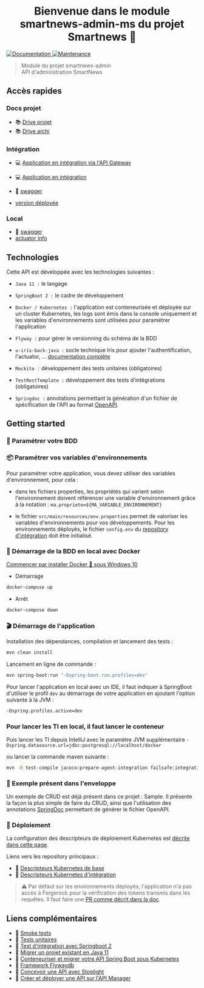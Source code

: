 <h1 align="center">Bienvenue dans le module smartnews-admin-ms du projet Smartnews 👋</h1>
<p>
  <a href="https://github.com/ugieiris/smartnews-admin-ms#readme" target="_blank">
    <img alt="Documentation" src="https://img.shields.io/badge/documentation-yes-brightgreen.svg" />
  </a>
  <a href="https://github.com/ugieiris/smartnews-admin-ms/graphs/commit-activity" target="_blank">
    <img alt="Maintenance" src="https://img.shields.io/badge/Maintained%3F-yes-green.svg" />
  </a>
</p>

> Module du projet smartnews-admin<br />
API d'administration SmartNews

## Accès rapides 

### Docs projet
- 📚 [Drive projet](https://drive.google.com/drive/folders/17pPKeXlZw9Mr6r1Q8o6PFoFw2R1jm4WE)
- 📚 [Drive archi](https://drive.google.com/drive/folders/1zvZjyyqnkXZfPVit0BgJcRH3ZV_7g3ZW)

### Intégration

- 💻 [Application en intégration via l'API Gateway ](https://apim-int-dev.groupement.systeme-u.fr/smartnews-admin-ms/v1/accueil/42)
- 💻 [Application en intégration](http://smartnews-admin-ms.app-dev.groupement.systeme-u.fr/)

- :memo: [swagger](http://smartnews-admin-ms.app-dev.groupement.systeme-u.fr/swagger-ui.html)
- [version déployée](https://smartnews-admin-ms.app-dev.groupement.systeme-u.fr/actuator/info)

### Local

- :memo: [swagger](http://localhost:8080/swagger-ui.html)
- [actuator info](https://localhost:8080/actuator/info)

## Technologies

Cette API est développée avec les technologies suivantes :

- `Java 11 :` le langage

- `SpringBoot 2 :` le cadre de développement

- `Docker / Kubernetes :` l'application est conteneurisée et déployée sur un cluster Kubernetes, les logs sont émis dans la console uniquement et les variables d'environnements sont utilisées pour paramétrer l'application

- `Flyway :` pour gérer le versionning du schéma de la BDD

- `u-iris-back-java :` socle technique Iris pour ajouter l'authentification, l'actuator, ... [documentation complète](https://github.com/ugieiris/u-iris-back-java/blob/develop/README.md)

- `Mockito :` développement des tests unitaires (obligatoires)

- `TestRestTemplate :` développement des tests d'intégrations (obligatoires)

- `Springdoc :` annotations permettant la génération d'un fichier de spécification de l'API au format [OpenAPI](https://www.openapis.org/).

## Getting started

### 💾 Paramétrer votre BDD

### 📦 Paramétrer vos variables d'environnements

Pour paramétrer votre application, vous devez utiliser des variables d'environnement, pour cela :

- dans les fichiers properties, les propriétés qui varient selon l'environnement doivent référencer une variable d'environnement grâce à la notation :
  `ma.propriete=${MA_VARIABLE_ENVIRONNEMENT}`

- le fichier `src/main/resources/env.properties` permet de valoriser les variables d'environnements pour vos développements. 
  Pour les environnements déployés, le fichier `config.env` du [repository d'intégration](https://github.com/ugieiris/k8s-deploy-int/tree/master/CLOUD/apps) doit être initialisé.

### 🐳 Démarrage de la BDD en local avec Docker

[Commencer par installer Docker 🐳 sous Windows 10](https://confluence.systeme-u.com/display/DTDD/Configuration+de+Docker)

- Démarrage

```sh
docker-compose up
```

- Arrêt

```sh
docker-compose down
```

### 🎬 Démarrage de l'application

Installation des dépendances, compilation et lancement des tests :

```sh
mvn clean install
```

Lancement en ligne de commande :

```sh
mvn spring-boot:run "-Dspring-boot.run.profiles=dev"
```

Pour lancer l'application en local avec un IDE, il faut indiquer à SpringBoot d'utiliser le profil `dev` au démarrage de votre application en ajoutant l'option suivante à la JVM :

```sh
-Dspring.profiles.active=dev
```

### Pour lancer les TI en local, il faut lancer le conteneur

Puis lancer les TI depuis IntelliJ avec le paramètre JVM supplémentaire
```-Dspring.datasource.url=jdbc:postgresql://localhost/docker```

ou lancer la commande maven suivante :

```sh
mvn -B test-compile jacoco:prepare-agent-integration failsafe:integration-test jacoco:report-integration failsafe:verify -PIntegrationTests -Dspring.profiles.active=test -Dspring.datasource.url=jdbc:postgresql://localhost/docker
```

### 🔧 Exemple présent dans l'enveloppe

Un exemple de CRUD est déjà présent dans ce projet : Sample. Il présente la façon la plus simple de faire du CRUD, ainsi que l'utilisation des annotations [SpringDoc](https://springdoc.org/) permettant de générer le fichier OpenAPI.

### 🚀 Déploiement

La configuration des descripteurs de déploiement Kubernetes est [décrite dans cette page](https://confluence.systeme-u.com/pages/viewpage.action?pageId=14195118).

Liens vers les repository principaux :
- 📁 [Descripteurs Kubernetes de base](https://github.com/ugieiris/k8s-deploy-base/tree/master/apps)
- 📁 [Descripteurs Kubernetes d'intégration](https://github.com/ugieiris/k8s-deploy-int/tree/master/CLOUD/apps)

> ⚠️ Par défaut sur les environnements déployés, l'application n'a pas accès à Forgerock pour la vérification des tokens transmis dans les requêtes. Il faut faire une [PR comme décrit dans la doc](https://confluence.systeme-u.com/pages/viewpage.action?pageId=14195518).


## Liens complémentaires

- 📄 [Smoke tests](https://confluence.systeme-u.com/pages/viewpage.action?pageId=14196041#iRiSPipelinesLes'TestRunners'-Exemple-SmokeTestsd'unewebapiavec%22JsonAPIhealthchecker%22)
- 📄 [Tests unitaires](https://confluence.systeme-u.com/display/DTDD/Tests+Unitaires)
- 📄 [Test d'intégration avec Springboot 2](https://confluence.systeme-u.com/pages/viewpage.action?pageId=14522740)
- 📄 [Migrer un projet existant en Java 11](https://confluence.systeme-u.com/display/DTDD/Migrer+un+projet+existant+en+Java+11)
- 📄 [Conteneuriser et migrer votre API Spring Boot sous Kubernetes](https://confluence.systeme-u.com/display/DTDD/Guide+de+migration+d%27une+application+Springboot+API+vers+Kubernetes)
- 📄 [Framework Flywaydb](https://confluence.systeme-u.com/display/DTDD/Framework+Flywaydb)
- 📗 [Concevoir une API avec Stoplight](https://drive.google.com/drive/folders/1Pnd1cSZ5yEiqdTo5kLqEWEJhLwIU4Yqv)
- 🧮 [Créer et déployer une API sur l'API Manager](https://confluence.systeme-u.com/pages/viewpage.action?pageId=14523094)
